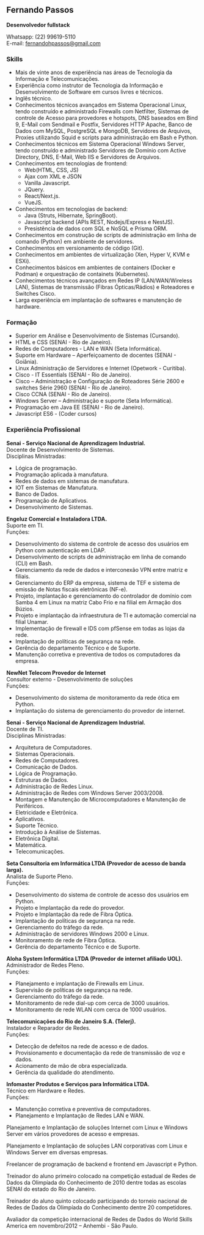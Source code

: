 ## **Fernando Passos**
**Desenvolvedor fullstack**

Whatsapp: (22) 99619-5110  
E-mail: [fernandohpassos@gmail.com](mailto:fernandohpsouza@gmail.com)

### **Skills**

- Mais de vinte anos de experiência nas áreas de Tecnologia da Informação e Telecomunicações.
- Experiência como instrutor de Tecnologia da Informação e Desenvolvimento de Software em cursos livres e técnicos.
- Inglês técnico.
- Conhecimentos técnicos avançados em Sistema Operacional Linux, tendo construído e administrado Firewalls com Netfilter, Sistemas de controle de Acesso para provedores e hotspots, DNS baseados em Bind 9, E-Mail com Sendmail e Postfix, Servidores HTTP Apache, Banco de Dados com MySQL, PostgreSQL e MongoDB, Servidores de Arquivos, Proxies utilizando Squid e scripts para administração em Bash e Python.
- Conhecimentos técnicos em Sistema Operacional Windows Server, tendo construído e administrado Servidores de Domínio com Active Directory, DNS, E-Mail, Web IIS e Servidores de Arquivos.
- Conhecimentos em tecnologias de frontend:
    - Web(HTML, CSS, JS)
    - Ajax com XML e JSON
    - Vanilla Javascript.
    - JQuery.
    - React/Next.js.
    - VueJS.
- Conhecimentos em tecnologias de backend:
    - Java (Struts, Hibernate, SpringBoot).
    - Javascript backend (APIs REST, Nodejs/Express e NestJS).
    - Presistência de dados com SQL e NoSQL e Prisma ORM.
- Conhecimentos em construção de scripts de administração em linha de comando (Python) em ambiente de servidores.
- Conhecimentos em versionamento de código (Git).
- Conhecimentos em ambientes de virtualização (Xen, Hyper V, KVM e ESXi).
- Conhecimentos básicos em ambientes de containers (Docker e Podman) e orquestração de containets (Kubernetes).
- Conhecimentos técnicos avançados em Redes IP (LAN/WAN/Wireless LAN), Sistemas de transmissão (Fibras Ópticas/Rádios) e Roteadores e Switches Cisco.
- Larga experiência em implantação de softwares e manutenção de hardware.

### **Formação**

- Superior em Análise e Desenvolvimento de Sistemas (Cursando).
- HTML e CSS (SENAI - Rio de Janeiro).
- Redes de Computadores - LAN e WAN (Seta Informática).
- Suporte em Hardware – Aperfeiçoamento de docentes (SENAI - Goiânia).
- Linux Administração de Servidores e Internet (Opetwork - Curitiba).
- Cisco - IT Essentials (SENAI - Rio de Janeiro).
- Cisco – Administração e Configuração de Roteadores Série 2600 e switches Série 2960 (SENAI - Rio de Janeiro).
- Cisco CCNA (SENAI - Rio de Janeiro).
- Windows Server – Administração e suporte (Seta Informática).
- Programação em Java EE (SENAI - Rio de Janeiro).
- Javascript ES6 - (Coder cursos)

### **Experiência Profissional**

**Senai - Serviço Nacional de Aprendizagem Industrial.**  
Docente de Desenvolvimento de Sistemas.  
Disciplinas Ministradas:

- Lógica de programação.
- Programação aplicada à manufatura.
- Redes de dados em sistemas de manufatura.
- IOT em Sistemas de Manufatura.
- Banco de Dados.
- Programação de Aplicativos.
- Desenvolvimento de Sistemas.

**Engeluz Comercial e Instaladora LTDA.**  
Suporte em TI.  
Funções:

- Desenvolvimento do sistema de controle de acesso dos usuários em Python com autenticação em LDAP.
- Desenvolvimento de scripts de administração em linha de comando (CLI) em Bash.
- Gerenciamento da rede de dados e interconexão VPN entre matriz e filiais.
- Gerenciamento do ERP da empresa, sistema de TEF e sistema de emissão de Notas fiscais eletrônicas (NF-e).
- Projeto, implantação e gerenciamento do controlador de domínio com Samba 4 em Linux na matriz Cabo Frio e na filial em Armação dos Búzios.
- Projeto e implantação da infraestrutura de TI e automação comercial na filial Unamar.
- Implementação de firewall e IDS com pfSense em todas as lojas da rede.
- Implantação de políticas de segurança na rede.
- Gerência do departamento Técnico e de Suporte.
- Manutenção corretiva e preventiva de todos os computadores da empresa.

**NewNet Telecom Provedor de Internet**  
Consultor externo - Desenvolvimento de soluções  
Funções:

- Desenvolvimento do sistema de monitoramento da rede ótica em Python.
- Implantação do sistema de gerenciamento do provedor de internet.

**Senai - Serviço Nacional de Aprendizagem Industrial.**  
Docente de TI.  
Disciplinas Ministradas:

- Arquitetura de Computadores.
- Sistemas Operacionais.
- Redes de Computadores.
- Comunicação de Dados.
- Lógica de Programação.
- Estruturas de Dados.
- Administração de Redes Linux.
- Administração de Redes com Windows Server 2003/2008.
- Montagem e Manutenção de Microcomputadores e Manutenção de Periféricos.
- Eletricidade e Eletrônica.
- Aplicativos.
- Suporte Técnico.
- Introdução à Análise de Sistemas.
- Eletrônica Digital.
- Matemática.
- Telecomunicações.

**Seta Consultoria em Informática LTDA (Provedor de acesso de banda larga).**  
Analista de Suporte Pleno.  
Funções:

- Desenvolvimento do sistema de controle de acesso dos usuários em Python.
- Projeto e Implantação da rede do provedor.
- Projeto e Implantação da rede de Fibra Óptica.
- Implantação de políticas de segurança na rede.
- Gerenciamento do tráfego da rede.
- Administração de servidores Windows 2000 e Linux.
- Monitoramento de rede de Fibra Óptica.
- Gerência do departamento Técnico e de Suporte.

**Aloha System Informática LTDA (Provedor de internet afiliado UOL).**  
Administrador de Redes Pleno.  
Funções:

- Planejamento e implantação de Firewalls em Linux.
- Supervisão de políticas de segurança na rede.
- Gerenciamento do tráfego da rede.
- Monitoramento de rede dial-up com cerca de 3000 usuários.
- Monitoramento de rede WLAN com cerca de 1000 usuários.

**Telecomunicações do Rio de Janeiro S.A. (Telerj).**  
Instalador e Reparador de Redes.  
Funções:

- Detecção de defeitos na rede de acesso e de dados.
- Provisionamento e documentação da rede de transmissão de voz e dados.
- Acionamento de mão de obra especializada.
- Gerência da qualidade do atendimento.

**Infomaster Produtos e Serviços para Informática LTDA.**  
Técnico em Hardware e Redes.  
Funções:

- Manutenção corretiva e preventiva de computadores.
- Planejamento e Implantação de Redes LAN e WAN.

Planejamento e Implantação de soluções Internet com Linux e Windows Server em vários provedores de acesso e empresas.

Planejamento e Implantação de soluções LAN corporativas com Linux e Windows Server em diversas empresas.

Freelancer de programação de backend e frontend em Javascript e Python.

Treinador do aluno primeiro colocado na competição estadual de Redes de Dados da Olimpíada do Conhecimento de 2010 dentre todas as escolas SENAI do estado do Rio de Janeiro.

Treinador do aluno quinto colocado participando do torneio nacional de Redes de Dados da Olimpíada do Conhecimento dentre 20 competidores.

Avaliador da competição internacional de Redes de Dados do World Skills America em novembro/2012 – Anhembi - São Paulo.
